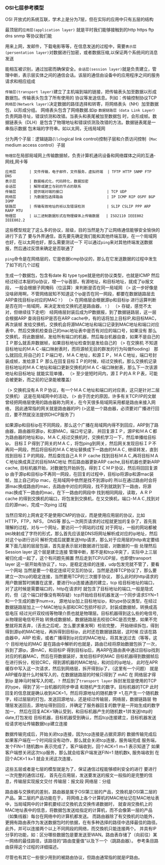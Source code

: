 ### OSI七层参考模型

OSI 开放式的系统互联，学术上是分为7层，但在实际的应用中只有五层的结构

最顶层的`应用层(application layer)` 就是平时我们能够接触到的http https ftp dns snmp 等协议我们能

用来上网，发邮件，下载电影等等，在信息发送的过程中，需要`表示层(persentation layer)`对数据进行加密，或者数据压缩,以保证两个系统间的消息发送

能相互被识别，通过加密而确保安全。`会话层(session layer)`就是负责建立，管理中断，表示层实体之间的通信会话。该层的通信由设备中的应用程序之间的服务请求和相应组成

`传输层(transport layer)`建立了主机端到端的链接，把传输表头加至数据以形成数据包。传输表头包含了所有使用的
协议等发送信息。列如：传输控制协议TCP
`网络层(Network layer)`决定数据的路径选择和转寄，将网络表头（NH）加至数据包，以形成分组。
网络表头包含了网络数据.如ip
`数据链路层（data Link Layer）` 负责网路寻址，错误侦测和改错。当表头和表尾被加至数据包
时，会形成帧。数据链表头（DLH）是包含了物理地址和错误侦测及改错的方法。数据链表尾是一串指示数据
包末端的字符串。如以太网，无线局域网

分为两个子层：逻辑链路(`llc`logical link control)控制子层和介质访问控制（`Mac` medium access control）子层

`物理层`在局部局域网上传输数据帧，负责计算机通讯设备和网络媒体之间的互通-网线,网卡等


    应用层      | 文件传输，电子邮件，文件服务，虚拟终端  | TFTP HTTP SNMP FTP DNS
    表示层      | 数据格式化，代码转化，数据加密                   
    会话层      | 解除或建立与别的节点的联系
    传输层      | 提供端对端的接口                    | TCP UDP
    网络层      | 为数据包选择路由                    | IP ICMP RIP OSPF BGP IGMP 
    链路层      | 传输有效地址的祯以及错误检测          | SLIP CSLIP PPP ARP RARP MTU
    物理层      | 以二进制数据形式在物理媒体上传输数据   | ISO2110 IEEE802 IEEE802.2
    
    
这些模型规定了这么多的协议，层级，目的当然是为了让网络通信能够安全愉快的进行下去了
要与外界通信，首先要先确定我们能和其他终端互联，在一个局域网也好，在以太网也好，那么需要测试一下
可以通过`ping`来对其他终端发送数据报，然后通过反馈来确定是否联通了

`ping`命令是在网络层的，它是依据icmp协议的，那么在它发送数据的过程中发生了如下的几个过程

生成一个数据包，包含有date 和 type type就是他的协议类型，也就是ICMP
然后经过经过本层的ip协议，增一个ip首部，有源地址，和目标地址，就成了ip报文段， 一般会根据子网掩码（位运算）来判断是否在同一局域网
（> 这一步好像是没啥卵用啊，不管网络层知不知道这个ip是否在同一网段，都要在数据链路层去ARP查找目标ip对应的MAC`？`）
（> 在网络层会根据源ip和目标ip 进行运算判断是否在同一局域网，来决定发给交换机还是路由器，`！`）
（> 存疑，感觉不太对，但继续往下走吧）
经网络层封装后成为IP数据报，到了数据链路层，这一层会根据ARP 查询目标IP是否在ARP cache中，有的话将加上目标IP,和目标MAC，再次装帧
发给交换机，交换机会将源MAC地址和端口记录到MAC地址和端口对应表中，然后交换机检查自己的mac地址表中是否有对应的端口号，如果没有
那么交换机，将此数据帧，发给所有端口的机器，然后每台机器自查，如果不是自己的ＩＰ那么就丢弃数据帧，如果目标地址检查到是发给自己的
（> 在交换机 不知道目标地址的ＭＡＣ-端口映射表时，而将源帧无目的群发的行为叫做flooding）
那么就回应,将自己的ＩＰ端口号，ＭＡＣ地址，和源ＩＰ，ＭＡＣ地址，端口号封装成帧，发给源ＩＰ
那么在回复目标ＩＰ的时候，经过交换机，那么交换机记录目标地址的ＭＡＣ地址和端口更新交换机的ＭＡＣ-端口映射表，那么下一次该源地址和目标地址
就能实现单播，
（> 至少是短时间内，源ＩＰ的ＡＲＰ表，可能会被更新，而之前的记录能被覆盖）

（> 交换机没有ＡＲＰ协议，有一个ＭＡＣ地址和端口的对应表，这只是针对二层交换机）
这是在局域网中的活动，
(> 由于历史的原因，许多有关TCP/IP的文献曾经把网络层使用的路由器称为网关，在今天很多局域网采用都是路由来接入网络，
因此通常指的网关就是路由器的IP)
(>这是一个路由器，必须要对广播进行回应，要不然就没法提供DHCP服务了)

如果源ip和目标ip在不同网段，那么这个广播在局域网内得不到回应，ARP到了路由器，路由器将源ip，和源MAC，端口号记录，
并回复源ＩＰ，源IP和ＭＡＣ都为路由器的地址和ip，ＭＡＣ,经过交换机时，交换机学习一下，然后单播给目标ip，
目标ＩＰ得到了网关的ＭＡＣ，将包ping到网关，然后网关发现目标ＩＰ不再同一网段，然后将目标的ＭＡＣ地址替换成下一路由的ＭＡＣ,
继续转发，直到找到目标ＩＰ的网段，然后查找自己ＡＲＰ cache 找到目标ＭＡＣ,再将目标ＭＡＣ地址换成真正的目标MAC地址
然后路由器更新ARP cache,目标机器也更新ARP cache, 目标机器开始，对数据包开始拆包，得到ＩＣＭＰ协议，然后将回回复源ip
由于源ip和目标ip不再同一网段，在回复的过程中，目标ip将源ip和源mac装帧，加上自己的ip mac，在局域网中依然是找不到源ip的
所以在通过路由时会将源mac换成路由的mac，去路由中对应的网段，找不到就跳到下一路由，将源mac换成下一路由的mac，在下一路由的网段中
找到相同网段，读取，ＡＲＰ cache 的得到交换机的端口，将包发到交换机，在又交换机，端口-ＭＡＣ,找到对应的源mac，完成一次ping
过程

当然日常的上网肯定不是使用ICMP的协议，而是使用应用层的协议，比如HTTP，FTP，NFS， DNS等
那么一次网页请求的过程就更加的复杂了，首先我理解的过程，对与一个网址，要访问一个网站的过程
对于网址，一般的网站都被`DNS`映射成了字符的形式，那么首先应该是DNS将网址解析成对应的ip地址，然后对这个ip进行访问
解析完成后就要发送http请求，那么对于应用层的http肯定要结果下面几层的层层包装，首先是表示层对数据进行加密，对数据的一些
处理然后Session layer 这个层是建立连接 管理中断，那不是和tcp冲突了，实际中上三层被归化成一起了，这个有问题先搁置
然后走到TCP/UDP层，也即使transport layer 这一层开始有协议了，tcp，是稳定连续的连接，udp包发完就不管了，要看一个网站 
当然是要一个稳定连续可交互的协议，当然是选择TCP协议了，那么要建立一次tcp的稳定连接，当然要用TCP的三次握手协议，
那么此时的http请求的用户数据暂时搁置在这里，要进行tcp连接通道的建立，tcp 给目标地址的端口，对了这时候是需要端口的，http在请求时
就包含了目标地址的端口,一般是隐式的，但（这个端口好像没有啊存疑）tcp开始给目标机器发送一个同步请求SYN=1和一个生成的数字num=x，
源地址ip加上目标地址ip，和type协议类型，在经过数据链路层加上一个MAC地址头部和CRC包损坏标识，封装成数据帧，转换成高低电压
经过光纤双绞线等物理介质也就是物理层。目标机器得到这么些的电信号,从物理层电信号开始
转换成数据帧，数据链路层去校验CRC是否完整，如果不完整就将其丢弃，（丢去之后呢，怎么要求重发啊）检验完整，
开始继续拆包，得到得到源ip的MAC地址，再拆得到目标ip，此时还在数据链路层，这时候
应该在路由器中，ARP 检索，或者广播得到ip对应的MAC地址，将其发送过去（等等，这个
目标地址的MAC 是在路由中解析的也就是，路由已经将原始数据包拆了一次，拆到了源ip，源mAC，和目标IP
得到目标ip后，再ARP在路由表中通过目标ip找到对应的机器MAC，然后在将数据装好，发给目标IP的MAC
目标机器得到数据帧后在进行拆分，校验CRC，得到源机器的MAC地址，和对应的ip地址，
此时在APR缓存中写入这一次请求，然后到网络层，拆开得到ip了，（这里有一个问题）
就是ARP缓存是什么时候写入的，在数据链路层的时候只得到了 mAC 在 网络层才得到ip
是神马时候写入的呢，`？`
然后到了`transport layer` 拆封发现是使用的TCP 的type，得到了另一台机器的同步申请
和随机产生的数字。目标机器的TCP 此时回复的信息就是确认收到ACK=1，然后将源地址的随机数字
+1,在产生一个随机数字，经过层层的打包，发送回源地址，还是经过传输层，网络层，数据链路层
物理层发送回去，源地址得到回应，并确定了服务器回复的数字是一开始生成的数字加一，
然后在回复ACK=1确认受到，和目标机器产生的随机数+1并发送http的date,打包发给
目标机器，目标机器受到确认，然后tcp连接建立，目标机器发送给请求地址传输数据tcp建立连接

数据传输完成后，开始关闭tcp连接，因为tcp连接是占据资源的
数据传输完成后如果客户端在一个时间段没有动作，那么就会关闭tcp连接，服务端完成
服务端，发个FIN=1 随机数m 表示完成了，客户端收到，回个ACK=1 m+1 表示知道了
如果客户端想关闭这次tcp服务，那么就会给客户端发送FIN=1 随机数k, 服务端收到
在回个ACK=1 k+1 就会关闭这次连接，


这些五层或者是七层的模型就是为了，保证通信过程能够顺利安全的进行
要进行一次完整的通信过程，
首先在应用层，发送要发送的报文一般指的是完整的信息，传输层实现报文交付
传输层：报文段
网络层：分组


路由器与交换机的差别，路由器是属于OSI第三层的产品，交換机是OSI第二层的产品。第二层的产品功能在于，
将网络上各个计算机的MAC地址记在MAC地址表中，当局域网中的计算机要经过交換机去交换传递数据时，
就查询交換机上的MAC地址表中的信息，将数据包发送给指定的计算机，而不会像第一层的产品（如集线器）每台在网络中的计算机都发送。
而路由器除了有交換机的功能外，更拥有路由表作为发送数据包时的依据，在有多种选择的路径中选择最佳的路径。
此外，并可以连接两个以上不同网段的网络，而交換机只能连接两个。
并具有IP分享的功能，如：区分哪些数据包是要发送至WAN。路由表存储了（向前往）某一网络的最佳路径，该路径的“路由度量值”以及下一个（跳路由器）。
参考条目路由获得这个过程的详细描述。

尽管也有其它一些很少用到的被路由协议，但路由通常指的就是IP路由。